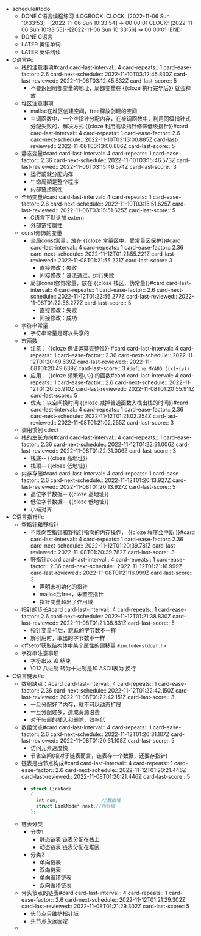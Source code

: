 - schedule#todo
	- DONE C语言编程练习
	  :LOGBOOK:
	  CLOCK: [2022-11-06 Sun 10:33:53]--[2022-11-06 Sun 10:33:54] =>  00:00:01
	  CLOCK: [2022-11-06 Sun 10:33:55]--[2022-11-06 Sun 10:33:56] =>  00:00:01
	  :END:
	- DONE C语言
	- LATER 英语单词
	- LATER 英语阅读
- C语言#c
	- 栈的注意事项#card
	  card-last-interval:: 4
	  card-repeats:: 1
	  card-ease-factor:: 2.6
	  card-next-schedule:: 2022-11-10T03:12:45.830Z
	  card-last-reviewed:: 2022-11-06T03:12:45.832Z
	  card-last-score:: 5
		- 不要返回局部变量的地址，局部变量在 {{cloze 执行完毕后}} 就会释放
	- 堆区注意事项
		- malloc在堆区创建空间，free释放创建的空间
		- 主调函数中，一个空指针分配内存，在被调函数中，利用同级指针式分配失败的，解决方式 {{cloze 利用高级指针修饰低级指针}}#card
		  card-last-interval:: 4
		  card-repeats:: 1
		  card-ease-factor:: 2.6
		  card-next-schedule:: 2022-11-10T03:13:00.885Z
		  card-last-reviewed:: 2022-11-06T03:13:00.886Z
		  card-last-score:: 5
	- 静态变量#card
	  card-last-interval:: 4
	  card-repeats:: 1
	  card-ease-factor:: 2.36
	  card-next-schedule:: 2022-11-10T03:15:46.573Z
	  card-last-reviewed:: 2022-11-06T03:15:46.574Z
	  card-last-score:: 3
		- 运行前就分配内存
		- 生命周期是整个程序
		- 内部链接属性
	- 全局变量#card
	  card-last-interval:: 4
	  card-repeats:: 1
	  card-ease-factor:: 2.6
	  card-next-schedule:: 2022-11-10T03:15:51.625Z
	  card-last-reviewed:: 2022-11-06T03:15:51.625Z
	  card-last-score:: 5
		- C语言下默认加 extern
		- 外部链接属性
	- const修饰的变量
		- 全局const常量，放在 {{cloze 常量区中，受常量区保护}}#card
		  card-last-interval:: 4
		  card-repeats:: 1
		  card-ease-factor:: 2.36
		  card-next-schedule:: 2022-11-12T01:21:55.221Z
		  card-last-reviewed:: 2022-11-08T01:21:55.221Z
		  card-last-score:: 3
			- 直接修改：失败
			- 间接修改：语法通过，运行失败
		- 局部const修饰常量，放在 {{cloze 栈区，伪常量}}#card
		  card-last-interval:: 4
		  card-repeats:: 1
		  card-ease-factor:: 2.6
		  card-next-schedule:: 2022-11-12T01:22:56.277Z
		  card-last-reviewed:: 2022-11-08T01:22:56.277Z
		  card-last-score:: 5
			- 直接修改：失败
			- 间接修改：成功
	- 字符串常量
		- 字符串常量是可以共享的
	- 宏函数
		- 注意： {{cloze 保证运算完整性}} #card
		  card-last-interval:: 4
		  card-repeats:: 1
		  card-ease-factor:: 2.36
		  card-next-schedule:: 2022-11-12T01:20:49.639Z
		  card-last-reviewed:: 2022-11-08T01:20:49.639Z
		  card-last-score:: 3
		  `#define MYADD ((x)+(y))`
		- 应用： {{cloze 频繁短小}} 的函数#card
		  card-last-interval:: 4
		  card-repeats:: 1
		  card-ease-factor:: 2.6
		  card-next-schedule:: 2022-11-12T01:20:55.910Z
		  card-last-reviewed:: 2022-11-08T01:20:55.911Z
		  card-last-score:: 5
		- 优点：以空间换时间 {{cloze 减掉普通函数入栈出栈的时间}}#card
		  card-last-interval:: 4
		  card-repeats:: 1
		  card-ease-factor:: 2.36
		  card-next-schedule:: 2022-11-12T01:21:02.254Z
		  card-last-reviewed:: 2022-11-08T01:21:02.255Z
		  card-last-score:: 3
	- 调用惯例 cdecl
	- 栈的生长方向#card
	  card-last-interval:: 4
	  card-repeats:: 1
	  card-ease-factor:: 2.36
	  card-next-schedule:: 2022-11-12T01:22:31.006Z
	  card-last-reviewed:: 2022-11-08T01:22:31.006Z
	  card-last-score:: 3
		- 栈底-- {{cloze 高地址}}
		- 栈顶-- {{cloze 低地址}}
	- 内存存储#card
	  card-last-interval:: 4
	  card-repeats:: 1
	  card-ease-factor:: 2.6
	  card-next-schedule:: 2022-11-12T01:20:13.927Z
	  card-last-reviewed:: 2022-11-08T01:20:13.927Z
	  card-last-score:: 5
		- 高位字节数据-- {{cloze 高地址}}
		- 低位字节数据-- {{cloze 低地址}}
		- 小端对齐
- C语言指针#c
	- 空指针和野指针
		- 不能向空指针和野指针指向的内存操作， {{cloze 程序会中断 }}#card
		  card-last-interval:: 4
		  card-repeats:: 1
		  card-ease-factor:: 2.36
		  card-next-schedule:: 2022-11-12T01:20:39.781Z
		  card-last-reviewed:: 2022-11-08T01:20:39.782Z
		  card-last-score:: 3
		- 野指针#card
		  card-last-interval:: 4
		  card-repeats:: 1
		  card-ease-factor:: 2.36
		  card-next-schedule:: 2022-11-12T01:21:16.999Z
		  card-last-reviewed:: 2022-11-08T01:21:16.999Z
		  card-last-score:: 3
			- 声明未初始化的指针
			- malloc后free，未置空指针
			- 指针变量超出了作用域
	- 指针的步长#card
	  card-last-interval:: 4
	  card-repeats:: 1
	  card-ease-factor:: 2.6
	  card-next-schedule:: 2022-11-12T01:21:38.830Z
	  card-last-reviewed:: 2022-11-08T01:21:38.831Z
	  card-last-score:: 5
		- 指针变量+1后，跳跃的字节数不一样
		- 解引用时，取出的字节数不一样
	- offsetof获取结构体中某个属性的偏移量
	  `#include<stddef.h>`
	- 字符串注意事项
		- 字符串以 \0 结束
		- \012 八进制 转为十进制是10 ASCII表为 换行
- C语言链表#c
	- 数组缺点：#card
	  card-last-interval:: 4
	  card-repeats:: 1
	  card-ease-factor:: 2.36
	  card-next-schedule:: 2022-11-12T01:22:42.150Z
	  card-last-reviewed:: 2022-11-08T01:22:42.151Z
	  card-last-score:: 3
		- 一旦分配好了内存，就不可以动态扩展
		- 一旦分配过多，造成资源浪费
		- 对于头部的插入和删除，效率低
	- 数组优点#card
	  card-last-interval:: 4
	  card-repeats:: 1
	  card-ease-factor:: 2.6
	  card-next-schedule:: 2022-11-12T01:20:31.107Z
	  card-last-reviewed:: 2022-11-08T01:20:31.108Z
	  card-last-score:: 5
		- 访问元素速度快
		- 节省空间(相对于链表而言，链表存一个数据，还要存指针)
	- 链表是由节点构成#card
	  card-last-interval:: 4
	  card-repeats:: 1
	  card-ease-factor:: 2.6
	  card-next-schedule:: 2022-11-12T01:20:21.446Z
	  card-last-reviewed:: 2022-11-08T01:20:21.446Z
	  card-last-score:: 5
		- ```c
		  struct LinkNode
		  {
		    int num;				//数据域
		    struct LinkNode* next;//指针域
		  };
		  ```
	- 链表分类
		- 分类1
			- 静态链表  链表分配在栈上
			- 动态链表  链表分配在堆区
		- 分类2
			- 单向链表
			- 双向链表
			- 单向循环链表
			- 双向循环链表
	- 带头节点的链表#card
	  card-last-interval:: 4
	  card-repeats:: 1
	  card-ease-factor:: 2.6
	  card-next-schedule:: 2022-11-12T01:21:29.302Z
	  card-last-reviewed:: 2022-11-08T01:21:29.302Z
	  card-last-score:: 5
		- 头节点只维护指针域
		- 头节点永远固定
	-